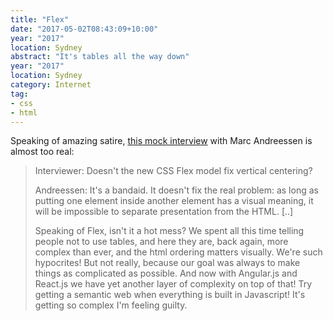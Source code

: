 ```yaml
---
title: "Flex"
date: "2017-05-02T08:43:09+10:00"
year: "2017"
location: Sydney
abstract: "It's tables all the way down"
year: "2017"
location: Sydney
category: Internet
tag:
- css
- html
---
```

Speaking of amazing satire, [this mock interview] with Marc Andreessen is almost too real:

> Interviewer: Doesn't the new CSS Flex model fix vertical centering?
> 
> Andreessen: It's a bandaid. It doesn't fix the real problem: as long as putting one element inside another element has a visual meaning, it will be impossible to separate presentation from the HTML. [..]
>
> Speaking of Flex, isn't it a hot mess? We spent all this time telling people not to use tables, and here they are, back again, more complex than ever, and the html ordering matters visually. We're such hypocrites! But not really, because our goal was always to make things as complicated as possible. And now with Angular.js and React.js we have yet another layer of complexity on top of that! Try getting a semantic web when everything is built in Javascript! It's getting so complex I'm feeling guilty.

[this mock interview]: http://www.zerobugsandprogramfaster.net/essays/2.html

